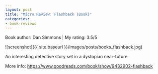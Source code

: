 ```yaml
---
layout: post
title: "Micro Review: Flashback (Book)"
categories:
- book-reviews
---
```


<p>Book author: Dan Simmons | My rating: 3.5/5</p>


![screenshot]({{ site.baseurl }}/images/posts/books_flashback.jpg)


<p>An interesting detective story set in a dystopian near-future.</p>
<p>More info: <a href="https://www.goodreads.com/book/show/9432902-flashback">https://www.goodreads.com/book/show/9432902-flashback</a><p>
